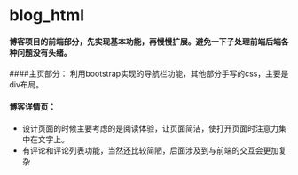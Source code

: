 # blog_html

#### 博客项目的前端部分，先实现基本功能，再慢慢扩展。避免一下子处理前端后端各种问题没有头绪。

####主页部分：
  利用bootstrap实现的导航栏功能，其他部分手写的css，主要是div布局。

#### 博客详情页：
 - 设计页面的时候主要考虑的是阅读体验，让页面简洁，使打开页面时注意力集中在文字上。
 - 有评论和评论列表功能，当然还比较简陋，后面涉及到与前端的交互会更加复杂

